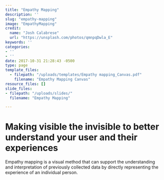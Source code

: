 ```yaml
---
title: "Empathy Mapping"
description: ''
slug: "empathy-mapping"
image: "EmpathyMapping"
credit:
  name: "Josh Calabrese"
  url: "https://unsplash.com/photos/qmnpqDwla_E"
keywords: ''
categories:
- ''
- ''
date: 2017-10-31 21:28:43 -0500
type: page
template_files:
  - filepath: "/uploads/templates/Empathy mapping_Canvas.pdf"
    filename: "Empathy Mapping Canvas"
resource_files: []
slide_files:
- filepath: "/uploads/slides/"
  filename: "Empathy Mapping"

---
```

# Making visible the invisible to better understand your user and their experiences

Empathy mapping is a visual method that can support the understanding and interpretation of previously collected data by directly representing the experience of an individual person.
